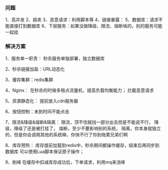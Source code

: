 
### 问题
1、高并发
2、超卖
3、恶意请求：利用脚本等
4、链接暴露：
5、数据库：请求不能直接打到数据库
6、下层服务：如果没做降级、限流、熔断啥的，别的服务可能一起挂

### 解决方案
1、服务单一职责：
秒杀服务单独部署，独立数据库

2、秒杀链接加盐：URL动态化

3、缓存集群：redis集群

4、Nginx：
在秒杀的时候多租点流量机，提高负载均衡能力；
拦截恶意请求

5、资源静态化：
提前放入cdn服务器

6、按钮控制：未到时间不能点击

7、限流&降级&熔断&隔离：
限流，顶不住就挡一部分出去但是不能说不行，
降级，降级了还是被打挂了，
熔断，至少不要影响别的系统，
隔离，你本身就独立的，但是你会调用其他的系统嘛，你快不行了你别拖累兄弟们啊

8、库存预热：
库存提前加载到redis中，秒杀期间都操作缓存，结束后再同步到数据库
可以使用Lua脚本保证原子操作；

9、削峰
在缓存中扣减库存成功后，下单请求，利用mq来消峰

